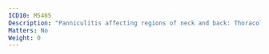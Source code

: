```yaml
---
ICD10: M5405
Description: "Panniculitis affecting regions of neck and back: Thoracolumbar region"
Matters: No
Weight: 0
---
```


